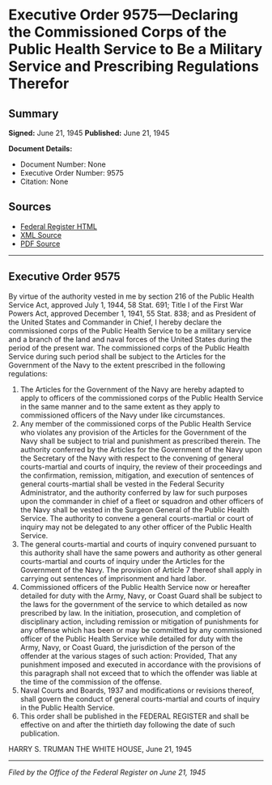 # Executive Order 9575—Declaring the Commissioned Corps of the Public Health Service to Be a Military Service and Prescribing Regulations Therefor

## Summary

**Signed:** June 21, 1945
**Published:** June 21, 1945

**Document Details:**
- Document Number: None
- Executive Order Number: 9575
- Citation: None

## Sources
- [Federal Register HTML](https://www.presidency.ucsb.edu/documents/executive-order-9575-declaring-the-commissioned-corps-the-public-health-service-be)
- [XML Source](None)
- [PDF Source](None)

---

## Executive Order 9575

By virtue of the authority vested in me by section 216 of the Public Health Service Act, approved July 1, 1944, 58 Stat. 691; Title I of the First War Powers Act, approved December 1, 1941, 55 Stat. 838; and as President of the United States and Commander in Chief, I hereby declare the commissioned corps of the Public Health Service to be a military service and a branch of the land and naval forces of the United States during the period of the present war. The commissioned corps of the Public Health Service during such period shall be subject to the Articles for the Government of the Navy to the extent prescribed in the following regulations:
1. The Articles for the Government of the Navy are hereby adapted to apply to officers of the commissioned corps of the Public Health Service in the same manner and to the same extent as they apply to commissioned officers of the Navy under like circumstances.
2. Any member of the commissioned corps of the Public Health Service who violates any provision of the Articles for the Government of the Navy shall be subject to trial and punishment as prescribed therein. The authority conferred by the Articles for the Government of the Navy upon the Secretary of the Navy with respect to the convening of general courts-martial and courts of inquiry, the review of their proceedings and the confirmation, remission, mitigation, and execution of sentences of general courts-martial shall be vested in the Federal Security Administrator, and the authority conferred by law for such purposes upon the commander in chief of a fleet or squadron and other officers of the Navy shall be vested in the Surgeon General of the Public Health Service. The authority to convene a general courts-martial or court of inquiry may not be delegated to any other officer of the Public Health Service.
3. The general courts-martial and courts of inquiry convened pursuant to this authority shall have the same powers and authority as other general courts-martial and courts of inquiry under the Articles for the Government of the Navy. The provision of Article 7 thereof shall apply in carrying out sentences of imprisonment and hard labor.
4. Commissioned officers of the Public Health Service now or hereafter detailed for duty with the Army, Navy, or Coast Guard shall be subject to the laws for the government of the service to which detailed as now prescribed by law. In the initiation, prosecution, and completion of disciplinary action, including remission or mitigation of punishments for any offense which has been or may be committed by any commissioned officer of the Public Health Service while detailed for duty with the Army, Navy, or Coast Guard, the jurisdiction of the person of the offender at the various stages of such action: Provided, That any punishment imposed and executed in accordance with the provisions of this paragraph shall not exceed that to which the offender was liable at the time of the commission of the offense.
5. Naval Courts and Boards, 1937 and modifications or revisions thereof, shall govern the conduct of general courts-martial and courts of inquiry in the Public Health Service.
6. This order shall be published in the FEDERAL REGISTER and shall be effective on and after the thirtieth day following the date of such publication.

HARRY S. TRUMAN
THE WHITE HOUSE,
June 21, 1945

---

*Filed by the Office of the Federal Register on June 21, 1945*
